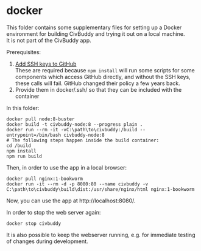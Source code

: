 # docker

This folder contains some supplementary files for setting up a Docker environment for building CivBuddy and trying it
out on a local machine.  
It is not part of the CivBuddy app.

Prerequisites:

1. [Add SSH keys to GitHub](https://docs.github.com/en/authentication/connecting-to-github-with-ssh)  
   These are required because `npm install` will run some scripts for some components which access GitHub directly,
   and without the SSH keys, these calls will fail. GitHub changed their policy a few years back.
2. Provide them in docker/.ssh/ so that they can be included with the container

In this folder:

```shell
docker pull node:8-buster
docker build -t civbuddy-node:8 --progress plain .
docker run --rm -it -vC:\path\to\civbuddy:/build --entrypoint=/bin/bash civbuddy-node:8
# The following steps happen inside the build container:
cd /build
npm install
npm run build
```

Then, in order to use the app in a local browser:

```
docker pull nginx:1-bookworm
docker run -it --rm -d -p 8080:80 --name civbuddy -v C:\path\to\civbuddy\build\dist:/usr/share/nginx/html nginx:1-bookworm
```

Now, you can use the app at http://localhost:8080/.

In order to stop the web server again:

```shell
docker stop civbuddy
```

It is also possible to keep the webserver running, e.g. for immediate testing of changes during development.

